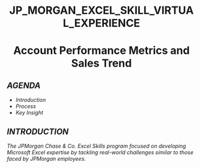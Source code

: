 #  <p align="center"> JP_MORGAN_EXCEL_SKILL_VIRTUAL_EXPERIENCE
# <p align="center">  Account Performance Metrics and Sales Trend

## ***AGENDA***
  - *Introduction*
  - *Process*
  - *Key* *Insight*

## ***INTRODUCTION*** 
*The JPMorgan Chase & Co. Excel Skills program focused on developing Microsoft Excel expertise by tackling real-world challenges similar to those faced by JPMorgan employees.*
